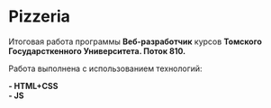 # Pizzeria

Итоговая работа программы <b>Веб-разработчик</b> курсов <b>Томского Государсткенного Университета. Поток 810.</b>

Работа выполнена с использованием технологий:

<b>- HTML+CSS</b>
</br>
<b>- JS</b>
